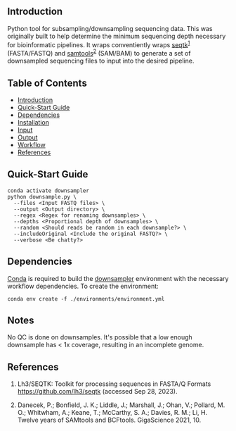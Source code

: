 ## Introduction

Python tool for subsampling/downsampling sequencing data. This was originally built to help determine the minimum sequencing depth necessary for bioinformatic pipelines. It wraps conventiently wraps [seqtk](https://github.com/lh3/seqtk)<sup>[1](#references)</sup> (FASTA/FASTQ) and [samtools](http://www.htslib.org/)<sup>[2](#references)</sup> (SAM/BAM) to generate a set of downsampled sequencing files to input into the desired pipeline.

## Table of Contents

- [Introduction](#introduction)
- [Quick-Start Guide](#quick-start%guide)
- [Dependencies](#dependencies)
- [Installation](#installation)
- [Input](#input)
- [Output](#output)
- [Workflow](#workflow)
- [References](#references)

## Quick-Start Guide

```
conda activate downsampler
python downsample.py \
  --files <Input FASTQ files> \
  --output <Output directory> \ 
  --regex <Regex for renaming downsamples> \
  --depths <Proportional depth of downsamples> \
  --random <Should reads be random in each downsample?> \
  --includeOriginal <Include the original FASTQ?> \
  --verbose <Be chatty?>
```

## Dependencies

[Conda](https://conda.io/projects/conda/en/latest/user-guide/install/index.html) is required to build the [downsampler](/environments/environment.yml) environment with the necessary workflow dependencies. To create the environment:
```
conda env create -f ./environments/environment.yml
```
<!--
## Installation

## Input

## Output
-->




## Notes
No QC is done on downsamples. It's possible that a low enough downsample has < 1x coverage, resulting in an incomplete genome. 

## References

1. Lh3/SEQTK: Toolkit for processing sequences in FASTA/Q Formats https://github.com/lh3/seqtk (accessed Sep 28, 2023). 

2. Danecek, P.; Bonfield, J. K.; Liddle, J.; Marshall, J.; Ohan, V.; Pollard, M. O.; Whitwham, A.; Keane, T.; McCarthy, S. A.; Davies, R. M.; Li, H. Twelve years of SAMtools and BCFtools. GigaScience 2021, 10. 

